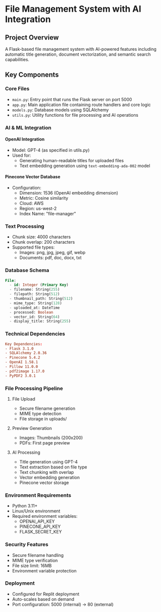 
# File Management System with AI Integration

## Project Overview
A Flask-based file management system with AI-powered features including automatic title generation, document vectorization, and semantic search capabilities.

## Key Components

### Core Files
- `main.py`: Entry point that runs the Flask server on port 5000
- `app.py`: Main application file containing route handlers and core logic
- `models.py`: Database models using SQLAlchemy
- `utils.py`: Utility functions for file processing and AI operations

### AI & ML Integration

#### OpenAI Integration
- Model: GPT-4 (as specified in utils.py)
- Used for: 
  - Generating human-readable titles for uploaded files
  - Text embedding generation using `text-embedding-ada-002` model

#### Pinecone Vector Database
- Configuration:
  - Dimension: 1536 (OpenAI embedding dimension)
  - Metric: Cosine similarity
  - Cloud: AWS
  - Region: us-west-2
  - Index Name: "file-manager"

### Text Processing
- Chunk size: 4000 characters
- Chunk overlap: 200 characters
- Supported file types:
  - Images: png, jpg, jpeg, gif, webp
  - Documents: pdf, doc, docx, txt

### Database Schema
```sql
File:
  - id: Integer (Primary Key)
  - filename: String(255)
  - filepath: String(512)
  - thumbnail_path: String(512)
  - mime_type: String(128)
  - uploaded_at: DateTime
  - processed: Boolean
  - vector_id: String(64)
  - display_title: String(255)
```

### Technical Dependencies
```toml
Key Dependencies:
- Flask 3.1.0
- SQLAlchemy 2.0.36
- Pinecone 5.4.2
- OpenAI 1.58.1
- Pillow 11.0.0
- pdf2image 1.17.0
- PyPDF2 3.0.1
```

### File Processing Pipeline
1. File Upload
   - Secure filename generation
   - MIME type detection
   - File storage in uploads/

2. Preview Generation
   - Images: Thumbnails (200x200)
   - PDFs: First page preview
   
3. AI Processing
   - Title generation using GPT-4
   - Text extraction based on file type
   - Text chunking with overlap
   - Vector embedding generation
   - Pinecone vector storage

### Environment Requirements
- Python 3.11+
- Linux/Unix environment
- Required environment variables:
  - OPENAI_API_KEY
  - PINECONE_API_KEY
  - FLASK_SECRET_KEY

### Security Features
- Secure filename handling
- MIME type verification
- File size limit: 16MB
- Environment variable protection

### Deployment
- Configured for Replit deployment
- Auto-scales based on demand
- Port configuration: 5000 (internal) -> 80 (external)
